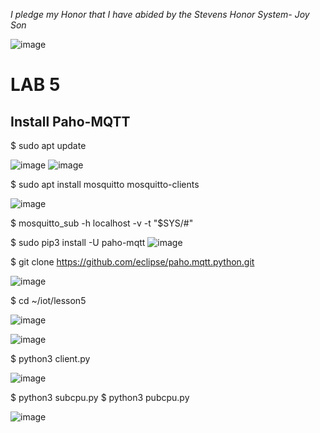 *I pledge my Honor that I have abided by the Stevens Honor System- Joy Son*

![image](https://user-images.githubusercontent.com/98338109/232512103-f7701a51-025b-4485-b59c-02ed19ae2b9e.png)

# LAB 5

## Install Paho-MQTT

$ sudo apt update

![image](https://user-images.githubusercontent.com/98338109/232514224-b5d32733-a85d-40e8-8bf4-b3700edf4286.png)
![image](https://user-images.githubusercontent.com/98338109/232514442-6f812abc-4d40-4c69-b147-d9aa91fcc57e.png)

$ sudo apt install mosquitto mosquitto-clients

![image](https://user-images.githubusercontent.com/98338109/232514065-9fdd0ad6-811f-478c-9eff-655a19cd53aa.png)

$ mosquitto_sub -h localhost -v -t "\$SYS/#"

$ sudo pip3 install -U paho-mqtt
![image](https://user-images.githubusercontent.com/98338109/234910187-880ee85c-ca6b-45c6-8c47-57aaf4617f35.png)

$ git clone https://github.com/eclipse/paho.mqtt.python.git

![image](https://user-images.githubusercontent.com/98338109/234910404-40bd1d94-ea55-4deb-9e49-bb8b3fcebcc7.png)

$ cd ~/iot/lesson5

![image](https://user-images.githubusercontent.com/98338109/234910472-208e8e05-f7f0-42f0-9d5c-1e9af78b0abf.png)

![image](https://user-images.githubusercontent.com/98338109/235537467-3d384ae9-c202-4ae7-ada9-b1317c1739e2.png)



$ python3 client.py

![image](https://user-images.githubusercontent.com/98338109/234910955-ce3c9ac1-259a-4358-830e-20d6e22bd9c5.png)

$ python3 subcpu.py  $ python3 pubcpu.py

![image](https://user-images.githubusercontent.com/98338109/235537850-c93eba2d-710a-4f38-ad4f-dac65f63d0ca.png)




